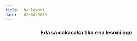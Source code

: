 ```yaml
---
title:  Na lesoni
date:   02/04/2019
---
```


### <center>Eda sa cakacaka tiko ena lesoni oqo</center>